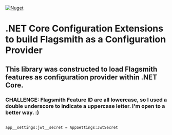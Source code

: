 [![Nuget](https://img.shields.io/nuget/v/OLT.Extensions.Configuration.Flagsmith)](https://www.nuget.org/packages/OLT.Extensions.Configuration.Flagsmith)

# .NET Core Configuration Extensions to build Flagsmith as a Configuration Provider

## This library was constructed to load Flagsmith features as configuration provider within .NET Core.

### CHALLENGE: Flagsmith Feature ID are all lowercase, so I used a double underscore to indicate a uppercase letter. I'm open to a better way. :)

```text

app__settings:jwt__secret = AppSettings:JwtSecret

```
